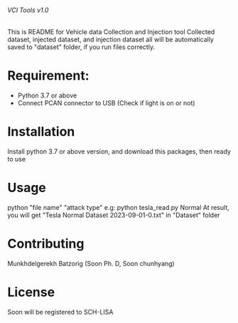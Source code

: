 ###### VCI Tools v1.0 #########
This is README for Vehicle data Collection and Injection tool 
Collected dataset, injected dataset, and injection dataset all will be automatically saved to "dataset" folder, if you run files correctly.

# Requirement:
- Python 3.7 or above
- Connect PCAN connector to USB (Check if light is on or not)

# Installation
Install python 3.7 or above version, and download this packages, then ready to use

# Usage
python "file name" "attack type"
e.g: 
python tesla_read.py Normal 
At result, you will get "Tesla Normal Dataset 2023-09-01-0.txt" in "Dataset" folder

# Contributing
Munkhdelgerekh Batzorig (Soon Ph. D, Soon chunhyang)

# License
Soon will be registered to SCH-LISA